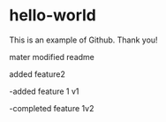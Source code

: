 # hello-world

This is an example of Github. Thank you!


mater modified readme

added feature2

-added feature 1 v1

-completed feature 1v2
